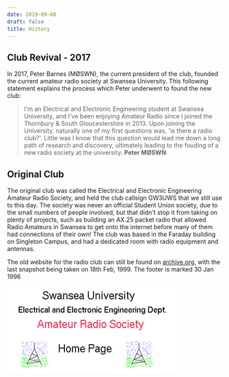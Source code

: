 ```yaml
---
date: 2019-09-08
draft: false
title: History
---
```


## Club Revival - 2017

In 2017, Peter Barnes (MØSWN), the current president of the club, founded the current amateur radio society at Swansea University. This following statement explains the process which Peter underwent to found the new club:

>I'm an Electrical and Electronic Engineering student at Swansea University, and I've been enjoying Amateur Radio since I joined the Thornbury & South Gloucestershire in 2013. Upon joining the University, naturally one of my first questions was, 'is there a radio club?'. Little was I know that this question would lead me down a long path of research and discovery, ultimately leading to the fouding of a new radio society at the university. __Peter MØSWN__

## Original Club

The original club was called the Electrical and Electronic Engineering Amateur Radio Society, and held the club callsign GW3UWS that we still use to this day. The society was never an official Student Union society, due to the small numbers of people involved, but that didn't stop it from taking on plenty of projects, such as building an AX.25 packet radio that allowed Radio Amateurs in Swansea to get onto the internet before many of them had connections of their own! The club was based in the Faraday building on Singleton Campus, and had a dedicated room with radio equipment and antennas.

The old website for the radio club can still be found on [archive.org](https://web.archive.org/web/19990218075709/http://eeshack3.swan.ac.uk:80/), with the last snapshot being taken on 18th Feb, 1999. The footer is marked 30 Jan 1996

![old club logo](/media/oldclublogo.png "Old Club Logo")

